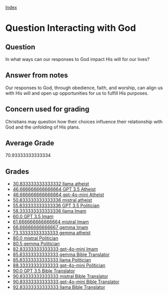 
[Index](../../index.md)
# Question Interacting with God
## Question
In what ways can our responses to God impact His will for our lives?

## Answer from notes
Our responses to God, through obedience, faith, and worship, can align us with His will and open up opportunities for us to fulfill His purposes.

## Concern used for grading
Christians may question how their choices influence their relationship with God and the unfolding of His plans.

## Average Grade
70.93333333333334

## Grades
 * [30.833333333333332 llama atheist](../answers/llama_atheist/Interacting_with_God.md)
 * [46.666666666666664 GPT 3.5 Atheist](../answers/GPT_3.5_Atheist/Interacting_with_God.md)
 * [46.666666666666664 gpt-4o-mini Atheist](../answers/gpt-4o-mini_Atheist/Interacting_with_God.md)
 * [50.833333333333336 mistral atheist](../answers/mistral_atheist/Interacting_with_God.md)
 * [55.833333333333336 GPT 3.5 Politician](../answers/GPT_3.5_Politician/Interacting_with_God.md)
 * [58.333333333333336 llama Imam](../answers/llama_Imam/Interacting_with_God.md)
 * [60.0 GPT 3.5 Imam](../answers/GPT_3.5_Imam/Interacting_with_God.md)
 * [61.666666666666664 mistral Imam](../answers/mistral_Imam/Interacting_with_God.md)
 * [66.66666666666667 gemma Imam](../answers/gemma_Imam/Interacting_with_God.md)
 * [73.33333333333333 gemma atheist](../answers/gemma_atheist/Interacting_with_God.md)
 * [80.0 mistral Politician](../answers/mistral_Politician/Interacting_with_God.md)
 * [80.5 gemma Politician](../answers/gemma_Politician/Interacting_with_God.md)
 * [82.83333333333333 gpt-4o-mini Imam](../answers/gpt-4o-mini_Imam/Interacting_with_God.md)
 * [85.83333333333333 gemma Bible Translator](../answers/gemma_Bible_Translator/Interacting_with_God.md)
 * [85.83333333333333 llama Politician](../answers/llama_Politician/Interacting_with_God.md)
 * [88.33333333333333 gpt-4o-mini Politician](../answers/gpt-4o-mini_Politician/Interacting_with_God.md)
 * [90.0 GPT 3.5 Bible Translator](../answers/GPT_3.5_Bible_Translator/Interacting_with_God.md)
 * [90.83333333333333 mistral Bible Translator](../answers/mistral_Bible_Translator/Interacting_with_God.md)
 * [90.83333333333333 gpt-4o-mini Bible Translator](../answers/gpt-4o-mini_Bible_Translator/Interacting_with_God.md)
 * [92.83333333333333 llama Bible Translator](../answers/llama_Bible_Translator/Interacting_with_God.md)
